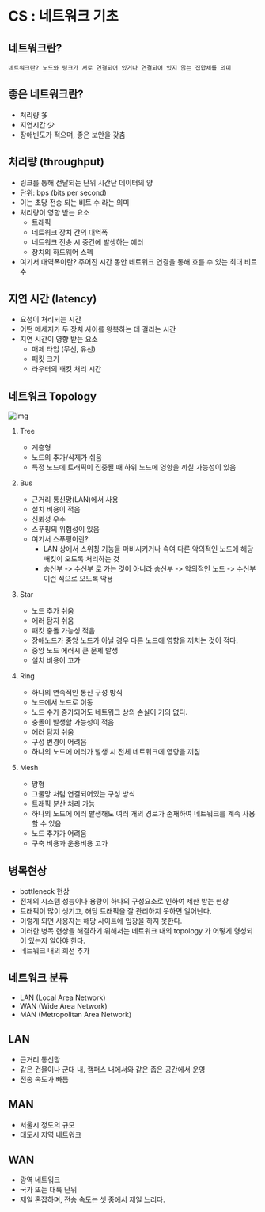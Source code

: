 # CS : 네트워크 기초


## 네트워크란?
```
네트워크란? 노드와 링크가 서로 연결되어 있거나 연결되어 있지 않는 집합체를 의미
```

## 좋은 네트워크란?
- 처리량 多
- 지연시간 少
- 장애빈도가 적으며, 좋은 보안을 갖춤


## 처리량 (throughput)
- 링크를 통해 전달되는 단위 시간단 데이터의 양
- 단위: bps (bits per second)
- 이는 초당 전송 되는 비트 수 라는 의미
- 처리량이 영향 받는 요소
    - 트래픽
    - 네트워크 장치 간의 대역폭
    - 네트워크 전송 시 중간에 발생하는 에러
    - 장치의 하드웨어 스펙
- 여기서 대역폭이란? 주어진 시간 동안 네트워크 연결을 통해 흐를 수 있는 최대 비트 수


## 지연 시간 (latency)
- 요청이 처리되는 시간
- 어떤 메세지가 두 장치 사이를 왕복하는 데 걸리는 시간
- 지연 시간이 영향 받는 요소
    - 매체 타입 (무선, 유선)
    - 패킷 크기
    - 라우터의 패킷 처리 시간


## 네트워크 Topology
![img](https://upload.wikimedia.org/wikipedia/commons/9/96/NetworkTopologies.png)
1. Tree
    - 계층형
    - 노드의 추가/삭제가 쉬움
    - 특정 노드에 트래픽이 집중될 때 하위 노드에 영향을 끼칠 가능성이 있음

2. Bus
    - 근거리 통신망(LAN)에서 사용
    - 설치 비용이 적음
    - 신뢰성 우수
    - 스푸핑의 위험성이 있음
    - 여기서 스푸핑이란?
        - LAN 상에서 스위칭 기능을 마비시키거나 속여 다른 악의적인 노드에 해당 패킷이 오도록 처리하는 것
        - 송신부 -> 수신부 로 가는 것이 아니라 송신부 -> 악의적인 노드 -> 수신부 이런 식으로 오도록 악용

3. Star
    - 노드 추가 쉬움
    - 에러 탐지 쉬움
    - 패킷 충돌 가능성 적음
    - 장애노드가 중앙 노드가 아닐 경우 다른 노드에 영향을 끼치는 것이 적다.
    - 중앙 노드 에러시 큰 문제 발생
    - 설치 비용이 고가

4. Ring
    - 하나의 연속적인 통신 구성 방식
    - 노드에서 노드로 이동
    - 노드 수가 증가되어도 네트워크 상의 손실이 거의 없다.
    - 충돌이 발생할 가능성이 적음
    - 에러 탐지 쉬움
    - 구성 변경이 어려움
    - 하나의 노드에 에러가 발생 시 전체 네트워크에 영향을 끼침

5. Mesh
    - 망형
    - 그물망 처럼 연결되어있는 구성 방식
    - 트래픽 분산 처리 가능
    - 하나의 노드에 에러 발생해도 여러 개의 경로가 존재하여 네트워크를 계속 사용할 수 있음
    - 노드 추가가 어려움
    - 구축 비용과 운용비용 고가


## 병목현상
- bottleneck 현상
- 전체의 시스템 성능이나 용량이 하나의 구성요소로 인하여 제한 받는 현상
- 트래픽이 많이 생기고, 해당 트래픽을 잘 관리하지 못하면 일어난다.
- 이렇게 되면 사용자는 해당 사이트에 입장을 하지 못한다.
- 이러한 병목 현상을 해결하기 위해서는 네트워크 내의 topology 가 어떻게 형성되어 있는지 알아야 한다.
- 네트워크 내의 회선 추가


## 네트워크 분류
- LAN (Local Area Network)
- WAN (Wide Area Network)
- MAN (Metropolitan Area Network)


## LAN
- 근거리 통신망
- 같은 건물이나 군대 내, 캠퍼스 내에서와 같은 좁은 공간에서 운영
- 전송 속도가 빠름


## MAN
- 서울시 정도의 규모
- 대도시 지역 네트워크


## WAN
- 광역 네트워크
- 국가 또는 대륙 단위
- 제일 혼잡하며, 전송 속도는 셋 중에서 제일 느리다.
